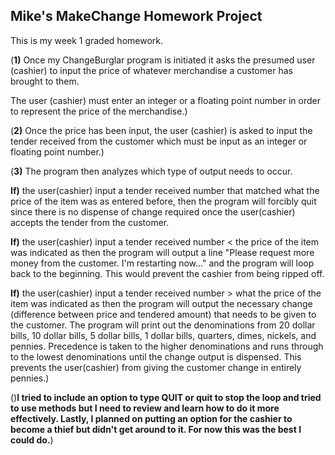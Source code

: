 ## Mike's MakeChange Homework Project

This is my week 1 graded homework.

(**1)** Once my ChangeBurglar program is initiated it asks the presumed user (cashier)
to input the price of whatever merchandise a customer has brought to them.

The user (cashier) must enter an integer or a floating point number in order to represent
the price of the merchandise.)

(**2)** Once the price has been input, the user (cashier) is asked to input the tender received from the customer
which must be input as an integer or floating point number.)

(**3)** The program then analyzes which type of output needs to occur.

**If)** the user(cashier) input a tender received number that matched what the price of the item was as entered before,
then the program will forcibly quit since there is no dispense of change required once the user(cashier) accepts the
tender from the customer.

**If)** the user(cashier) input a tender received number < the price of the item was indicated as
then the program will output a line "Please request more money from the customer. I'm restarting now..."
and the program will loop back to the beginning. This would prevent the cashier from being ripped off.

**If)** the user(cashier) input a tender received number > what the price of the item was indicated as then
the program will output the necessary change (difference between price and tendered amount) that needs to be given to the customer.
The program will print out the denominations from 20 dollar bills, 10 dollar bills, 5 dollar bills, 1 dollar bills, quarters, dimes, nickels, and pennies. Precedence is taken to the higher denominations and runs through to the lowest denominations until the change
output is dispensed. This prevents the user(cashier) from giving the customer change in entirely pennies.)






()**I tried to include an option to type QUIT or quit to stop the loop and tried to
use methods but I need to review and learn how to do it more effectively. Lastly, I planned
on putting an option for the cashier to become a thief but didn't get around to it.
 For now this was the best I could do.**)
